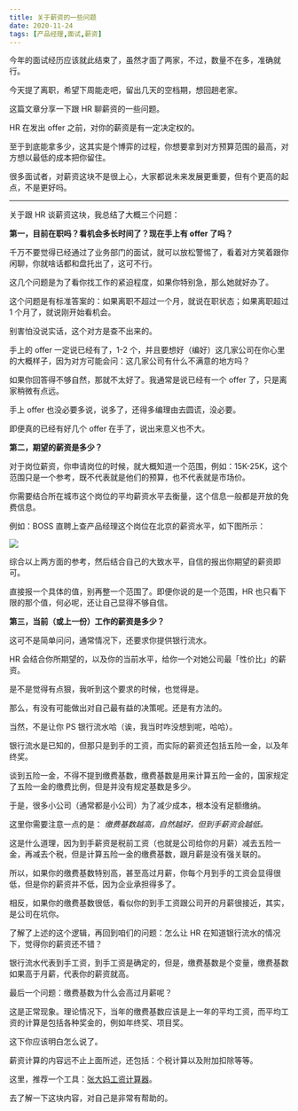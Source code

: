 ```yaml
---
title: 关于薪资的一些问题
date: 2020-11-24
tags: [产品经理,面试,薪资]
---
```


今年的面试经历应该就此结束了，虽然才面了两家，不过，数量不在多，准确就行。
<!-- more -->
今天提了离职，希望下周能走吧，留出几天的空档期，想回趟老家。

这篇文章分享一下跟 HR 聊薪资的一些问题。

HR 在发出 offer 之前，对你的薪资是有一定决定权的。

至于到底能拿多少，这其实是个博弈的过程，你想要拿到对方预算范围的最高，对方想以最低的成本把你留住。

很多面试者，对薪资这块不是很上心，大家都说未来发展更重要，但有个更高的起点，不是更好吗。

- - - - - 

关于跟 HR 谈薪资这块，我总结了大概三个问题：

**第一，目前在职吗？看机会多长时间了？现在手上有 offer 了吗？**

千万不要觉得已经通过了业务部门的面试，就可以放松警惕了，看着对方笑着跟你闲聊，你就啥话都和盘托出了，这可不行。

这几个问题是为了看你找工作的紧迫程度，如果你特别急，那么她就好办了。

这个问题是有标准答案的：如果离职不超过一个月，就说在职状态；如果离职超过 1 个月了，就说刚开始看机会。

别害怕没说实话，这个对方是查不出来的。

手上的 offer 一定说已经有了，1-2 个，并且要想好（编好）这几家公司在你心里的大概样子，因为对方可能会问：这几家公司有什么不满意的地方吗？

如果你回答得不够自然，那就不太好了。我通常是说已经有一个 offer 了，只是离家稍微有点远。

手上 offer 也没必要多说，说多了，还得多编理由去圆谎，没必要。

即便真的已经有好几个 offer 在手了，说出来意义也不大。

**第二，期望的薪资是多少？**

对于岗位薪资，你申请岗位的时候，就大概知道一个范围，例如：15K-25K，这个范围只是一个参考，既不代表就是他们的预算，也不代表就是市场价。

你需要结合所在城市这个岗位的平均薪资水平去衡量，这个信息一般都是开放的免费信息。

例如：BOSS 直聘上查产品经理这个岗位在北京的薪资水平，如下图所示：

![](/image/about_pm/IMG_6805.jpeg)

综合以上两方面的参考，然后结合自己的大致水平，自信的报出你期望的薪资即可。

直接报一个具体的值，别再整一个范围了。即便你说的是一个范围，HR 也只看下限的那个值，何必呢，还让自己显得不够自信。

**第三，当前（或上一份）工作的薪资是多少？**

这可不是简单问问，通常情况下，还要求你提供银行流水。

HR 会结合你所期望的，以及你的当前水平，给你一个对她公司最「性价比」的薪资。

是不是觉得有点狠，我听到这个要求的时候，也觉得是。

那么，有没有可能做出对自己最有益的决策呢。还是有方法的。

当然，不是让你 PS 银行流水哈（诶，我当时咋没想到呢，哈哈）。

银行流水是已知的，但那只是到手的工资，而实际的薪资还包括五险一金，以及年终奖。

谈到五险一金，不得不提到缴费基数，缴费基数是用来计算五险一金的，国家规定了五险一金的缴费比例，但是并没有规定基数是多少。

于是，很多小公司（通常都是小公司）为了减少成本，根本没有足额缴纳。

这里你需要注意一点的是： *缴费基数越高，自然越好，但到手薪资会越低。*

这是什么道理，因为到手薪资是税前工资（也就是公司给你的月薪）减去五险一金，再减去个税，但是计算五险一金的缴费基数，跟月薪是没有强关联的。

所以，如果你的缴费基数特别高，甚至高过月薪，你每个月到手的工资会显得很低，但是你的薪资并不低，因为企业承担得多了。

相反，如果你的缴费基数很低，看似你的到手工资跟公司开的月薪很接近，其实，是公司在坑你。

了解了上述的这个逻辑，再回到咱们的问题：怎么让 HR 在知道银行流水的情况下，觉得你的薪资还不错？

银行流水代表到手工资，到手工资是确定的，但是，缴费基数是个变量，缴费基数如果高于月薪，代表你的薪资就高。

最后一个问题：缴费基数为什么会高过月薪呢？

这是正常现象。理论情况下，当年的缴费基数应该是上一年的平均工资，而平均工资的计算是包括各种奖金的，例如年终奖、项目奖。

这下你应该明白怎么说了。

薪资计算的内容远不止上面所述，还包括：个税计算以及附加扣除等等。

这里，推荐一个工具：[张大妈工资计算器](https://hizdm.cn/)。

去了解一下这块内容，对自己是非常有帮助的。